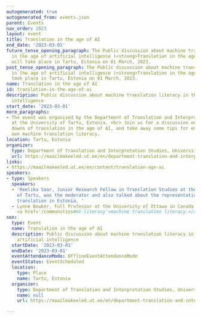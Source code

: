 ```yaml
---
autogenerated: true
autogenerated_from: events.json
parent: Events
nav_order: 2023
layout: event
title: Translation in the age of AI
end_date: '2023-03-01'
future_tense_opening_paragraph: The Public discussion about machine translation literacy
  in the age of artificial intelligence (<strong>Translation in the age of AI</strong>)
  will take place in Tartu, Estonia on 01 March, 2023.
past_tense_opening_paragraph: The Public discussion about machine translation literacy
  in the age of artificial intelligence (<strong>Translation in the age of AI</strong>)
  took place in Tartu, Estonia on 01 March, 2023.
name: Translation in the age of AI
id: translation-in-the-age-of-ai
description: Public discussion about machine translation literacy in the age of artificial
  intelligence
start_date: '2023-03-01'
more_paragraphs:
- The event was organised by the Department of Translation and Interpretation Studies
  at the University of Tartu, Estonia. <br> Join us for a discussion on the ups and
  downs of translation in the age of AI, and take away some tips for enhancing your
  own machine translation literacy.
location: Tartu, Estonia
organizer:
  type: Department of Translation and Interpretation Studies, University of Tartu
  url: https://maailmakeeled.ut.ee/en/department-translation-and-interpretation-studies
links:
- https://maailmakeeled.ut.ee/en/content/translation-age-ai
speakers:
- type: Speakers
  speakers:
  - 'Reelika Saar, Junior Research Fellow in Translation Studies at the University
    of Tartu, was the moderator and also talked about the representation of machine
    translation in Estonia. '
  - Lynne Bowker, Full Professor at the University of Ottawa in Canada, talked about
    <a href='/communities#mt-literacy'>machine translation literacy.</a>
seo:
  type: Event
  name: Translation in the age of AI
  description: Public discussion about machine translation literacy in the age of
    artificial intelligence
  startDate: '2023-03-01'
  endDate: '2023-03-01'
  eventAttendanceMode: OfflineEventAttendanceMode
  eventStatus: EventScheduled
  location:
    type: Place
    name: Tartu, Estonia
  organizer:
    type: Department of Translation and Interpretation Studies, University of Tartu
    name: null
    url: https://maailmakeeled.ut.ee/en/department-translation-and-interpretation-studies

---
```


